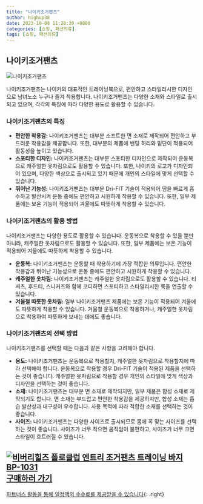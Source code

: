 ```yaml
---
title: "나이키조거팬츠"
author: highup38
date: 2023-10-08 11:28:39 +0800
categories: [쇼핑, 패션의류]
tags: [쇼핑, 패션의류]
---
```



## 나이키조거팬츠

![나이키조거팬츠](https://source.unsplash.com/1600x900/?나이키조거팬츠)

나이키조거팬츠는 나이키의 대표적인 트레이닝복으로, 편안하고 스타일리시한 디자인으로 남녀노소 누구나 즐겨 착용합니다. 나이키조거팬츠는 다양한 소재와 스타일로 출시되고 있으며, 각각의 특징에 따라 다양한 용도로 활용할 수 있습니다.

### 나이키조거팬츠의 특징

* **편안한 착용감:** 나이키조거팬츠는 대부분 소프트한 면 소재로 제작되어 편안하고 부드러운 착용감을 제공합니다. 또한, 대부분의 제품에 밴딩 허리와 밑단이 적용되어 활동성을 높이고 있습니다.
* **스포티한 디자인:** 나이키조거팬츠는 대부분 스포티한 디자인으로 제작되어 운동복으로 캐주얼한 옷차림으로도 활용할 수 있습니다. 또한, 나이키의 로고가 디자인되어 있으며, 다양한 색상으로 출시되고 있기 때문에 개인의 스타일에 맞게 선택할 수 있습니다.
* **뛰어난 기능성:** 나이키조거팬츠는 대부분 Dri-FIT 기술이 적용되어 땀을 빠르게 흡수하고 발산시켜 운동 중에도 편안하고 시원하게 착용할 수 있습니다. 또한, 일부 제품에는 보온 기능이 적용되어 겨울에도 따뜻하게 착용할 수 있습니다.

### 나이키조거팬츠의 활용 방법

나이키조거팬츠는 다양한 용도로 활용할 수 있습니다. 운동복으로 착용할 수 있을 뿐만 아니라, 캐주얼한 옷차림으로도 활용할 수 있습니다. 또한, 일부 제품에는 보온 기능이 적용되어 겨울에도 따뜻하게 착용할 수 있습니다.

* **운동복:** 나이키조거팬츠는 운동할 때 착용하기에 가장 적합한 의류입니다. 편안한 착용감과 뛰어난 기능성으로 운동 중에도 편안하고 시원하게 착용할 수 있습니다.
* **캐주얼한 옷차림:** 나이키조거팬츠는 캐주얼한 옷차림으로도 활용할 수 있습니다. 티셔츠, 후드티, 스니커즈와 함께 코디하면 스포티하고 스타일리시한 룩을 연출할 수 있습니다.
* **겨울철 따뜻한 옷차림:** 일부 나이키조거팬츠 제품에는 보온 기능이 적용되어 겨울에도 따뜻하게 착용할 수 있습니다. 겨울철 운동복으로 착용하거나, 캐주얼한 옷차림으로 착용하여 따뜻하게 보내는 데에도 좋습니다.

### 나이키조거팬츠의 선택 방법

나이키조거팬츠를 선택할 때는 다음과 같은 사항을 고려해야 합니다.

* **용도:** 나이키조거팬츠는 운동복으로 착용할지, 캐주얼한 옷차림으로 착용할지에 따라 선택해야 합니다. 운동복으로 착용할 경우 Dri-FIT 기술이 적용된 제품을 선택하는 것이 좋습니다. 캐주얼한 옷차림으로 착용할 경우 개인의 스타일에 맞게 색상과 디자인을 선택하는 것이 좋습니다.
* **소재:** 나이키조거팬츠는 대부분 면 소재로 제작되지만, 일부 제품은 합성 소재로 제작되기도 합니다. 면 소재는 부드럽고 편안한 착용감을 제공하지만, 합성 소재는 흡습 발산성과 내구성이 우수합니다. 사용 목적에 따라 적합한 소재를 선택하는 것이 좋습니다.
* **사이즈:** 나이키조거팬츠는 다양한 사이즈로 출시되므로 몸에 꼭 맞는 사이즈를 선택하는 것이 좋습니다. 사이즈가 너무 작으면 움직임이 불편하고, 사이즈가 너무 크면 스타일이 흐트러질 수 있습니다.

[![비버리힐즈 폴로클럽 엔트리 조거팬츠 트레이닝 바지 BP-1031](https://thumbnail10.coupangcdn.com/thumbnails/remote/230x230ex/image/vendor_inventory/7c67/deac3b994b5832d7aef7ecf47ebd2c43d8c55c220f873e10869655b7f65d.jpg "비버리힐즈 폴로클럽 엔트리 조거팬츠 트레이닝 바지 BP-1031")](https://link.coupang.com/re/AFFSDP?lptag=AF1030537&subid=&pageKey=7579074345&traceid=V0-153&itemId=20003332597&vendorItemId=87100396044)
<br>
[**구매하러 가기**](https://link.coupang.com/re/AFFSDP?lptag=AF1030537&subid=&pageKey=7579074345&traceid=V0-153&itemId=20003332597&vendorItemId=87100396044)
---
[파트너스 활동을 통해 일정액의 수수료를 제공받을 수 있습니다](https://link.coupang.com/a/bao1ui){: .right}